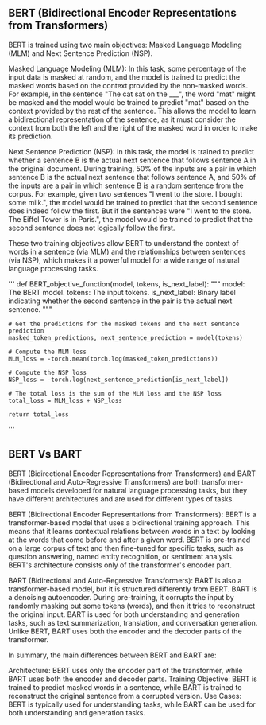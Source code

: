 ## BERT (Bidirectional Encoder Representations from Transformers)

BERT is trained using two main objectives: Masked Language Modeling (MLM) and Next Sentence Prediction (NSP).

Masked Language Modeling (MLM): In this task, some percentage of the input data is masked at random, and the model is trained to predict the masked words based on the context provided by the non-masked words. For example, in the sentence "The cat sat on the ___", the word "mat" might be masked and the model would be trained to predict "mat" based on the context provided by the rest of the sentence. This allows the model to learn a bidirectional representation of the sentence, as it must consider the context from both the left and the right of the masked word in order to make its prediction.

Next Sentence Prediction (NSP): In this task, the model is trained to predict whether a sentence B is the actual next sentence that follows sentence A in the original document. During training, 50% of the inputs are a pair in which sentence B is the actual next sentence that follows sentence A, and 50% of the inputs are a pair in which sentence B is a random sentence from the corpus. For example, given two sentences "I went to the store. I bought some milk.", the model would be trained to predict that the second sentence does indeed follow the first. But if the sentences were "I went to the store. The Eiffel Tower is in Paris.", the model would be trained to predict that the second sentence does not logically follow the first.

These two training objectives allow BERT to understand the context of words in a sentence (via MLM) and the relationships between sentences (via NSP), which makes it a powerful model for a wide range of natural language processing tasks.




'''
def BERT_objective_function(model, tokens, is_next_label):
    """
    model: The BERT model.
    tokens: The input tokens.
    is_next_label: Binary label indicating whether the second sentence in the pair is the actual next sentence.
    """

    # Get the predictions for the masked tokens and the next sentence prediction
    masked_token_predictions, next_sentence_prediction = model(tokens)

    # Compute the MLM loss
    MLM_loss = -torch.mean(torch.log(masked_token_predictions))

    # Compute the NSP loss
    NSP_loss = -torch.log(next_sentence_prediction[is_next_label])

    # The total loss is the sum of the MLM loss and the NSP loss
    total_loss = MLM_loss + NSP_loss

    return total_loss

'''

## BERT Vs BART

BERT (Bidirectional Encoder Representations from Transformers) and BART (Bidirectional and Auto-Regressive Transformers) are both transformer-based models developed for natural language processing tasks, but they have different architectures and are used for different types of tasks.

BERT (Bidirectional Encoder Representations from Transformers): BERT is a transformer-based model that uses a bidirectional training approach. This means that it learns contextual relations between words in a text by looking at the words that come before and after a given word. BERT is pre-trained on a large corpus of text and then fine-tuned for specific tasks, such as question answering, named entity recognition, or sentiment analysis. BERT's architecture consists only of the transformer's encoder part.

BART (Bidirectional and Auto-Regressive Transformers): BART is also a transformer-based model, but it is structured differently from BERT. BART is a denoising autoencoder. During pre-training, it corrupts the input by randomly masking out some tokens (words), and then it tries to reconstruct the original input. BART is used for both understanding and generation tasks, such as text summarization, translation, and conversation generation. Unlike BERT, BART uses both the encoder and the decoder parts of the transformer.

In summary, the main differences between BERT and BART are:

Architecture: BERT uses only the encoder part of the transformer, while BART uses both the encoder and decoder parts.
Training Objective: BERT is trained to predict masked words in a sentence, while BART is trained to reconstruct the original sentence from a corrupted version.
Use Cases: BERT is typically used for understanding tasks, while BART can be used for both understanding and generation tasks.
